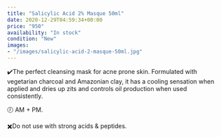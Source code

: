 ```yaml
---
title: "Salicylic Acid 2% Masque 50ml"
date: 2020-12-29T04:59:34+00:00
price: "950"
availability: "In stock"
condition: "New"
images:
- "/images/salicylic-acid-2-masque-50ml.jpg"
---
```


✔️The perfect cleansing mask for acne prone skin. Formulated with vegetarian charcoal and Amazonian clay, it has a cooling sensation when applied and dries up zits and controls oil production when used consistently.

🕖 AM + PM.

✖️Do not use with strong acids & peptides.
